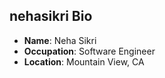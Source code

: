 ## nehasikri Bio

- **Name**: Neha Sikri
- **Occupation**: Software Engineer
- **Location**: Mountain View, CA

